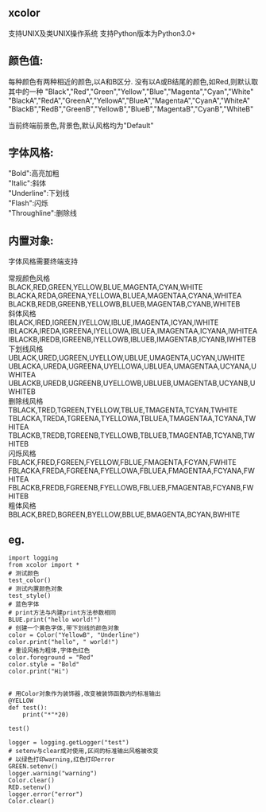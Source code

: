 ## xcolor

支持UNIX及类UNIX操作系统
支持Python版本为Python3.0+

## 颜色值:



每种颜色有两种相近的颜色,以A和B区分.
没有以A或B结尾的颜色,如Red,则默认取其中的一种
"Black","Red","Green","Yellow","Blue","Magenta","Cyan","White"
"BlackA","RedA","GreenA","YellowA","BlueA","MagentaA","CyanA","WhiteA"
"BlackB","RedB","GreenB","YellowB","BlueB","MagentaB","CyanB","WhiteB"

当前终端前景色,背景色,默认风格均为"Default"



## 字体风格:



"Bold":高亮加粗  
"Italic":斜体  
"Underline":下划线  
"Flash":闪烁  
"Throughline":删除线  



## 内置对象:

字体风格需要终端支持  

常规颜色风格  
BLACK,RED,GREEN,YELLOW,BLUE,MAGENTA,CYAN,WHITE  
BLACKA,REDA,GREENA,YELLOWA,BLUEA,MAGENTAA,CYANA,WHITEA  
BLACKB,REDB,GREENB,YELLOWB,BLUEB,MAGENTAB,CYANB,WHITEB  
斜体风格  
IBLACK,IRED,IGREEN,IYELLOW,IBLUE,IMAGENTA,ICYAN,IWHITE  
IBLACKA,IREDA,IGREENA,IYELLOWA,IBLUEA,IMAGENTAA,ICYANA,IWHITEA  
IBLACKB,IREDB,IGREENB,IYELLOWB,IBLUEB,IMAGENTAB,ICYANB,IWHITEB  
下划线风格  
UBLACK,URED,UGREEN,UYELLOW,UBLUE,UMAGENTA,UCYAN,UWHITE  
UBLACKA,UREDA,UGREENA,UYELLOWA,UBLUEA,UMAGENTAA,UCYANA,UWHITEA  
UBLACKB,UREDB,UGREENB,UYELLOWB,UBLUEB,UMAGENTAB,UCYANB,UWHITEB  
删除线风格  
TBLACK,TRED,TGREEN,TYELLOW,TBLUE,TMAGENTA,TCYAN,TWHITE  
TBLACKA,TREDA,TGREENA,TYELLOWA,TBLUEA,TMAGENTAA,TCYANA,TWHITEA  
TBLACKB,TREDB,TGREENB,TYELLOWB,TBLUEB,TMAGENTAB,TCYANB,TWHITEB  
闪烁风格  
FBLACK,FRED,FGREEN,FYELLOW,FBLUE,FMAGENTA,FCYAN,FWHITE  
FBLACKA,FREDA,FGREENA,FYELLOWA,FBLUEA,FMAGENTAA,FCYANA,FWHITEA  
FBLACKB,FREDB,FGREENB,FYELLOWB,FBLUEB,FMAGENTAB,FCYANB,FWHITEB  
粗体风格  
BBLACK,BRED,BGREEN,BYELLOW,BBLUE,BMAGENTA,BCYAN,BWHITE  


## eg.

    import logging
    from xcolor import *
	# 测试颜色
    test_color()
    # 测试内置颜色对象
    test_style()
    # 蓝色字体
    # print方法与内建print方法参数相同
    BLUE.print("hello world!")
    # 创建一个黄色字体,带下划线的颜色对象
    color = Color("YellowB", "Underline")
    color.print("hello", " world!")
    # 重设风格为粗体,字体色红色
    color.foreground = "Red"
    color.style = "Bold"
    color.print("Hi")


    # 用Color对象作为装饰器,改变被装饰函数内的标准输出
    @YELLOW
    def test():
        print("*"*20)

    test()

    logger = logging.getLogger("test")
    # setenv与clear成对使用,区间的标准输出风格被改变
    # 以绿色打印warning,红色打印error
    GREEN.setenv()
    logger.warning("warning")
    Color.clear()
    RED.setenv()
    logger.error("error")
    Color.clear()
